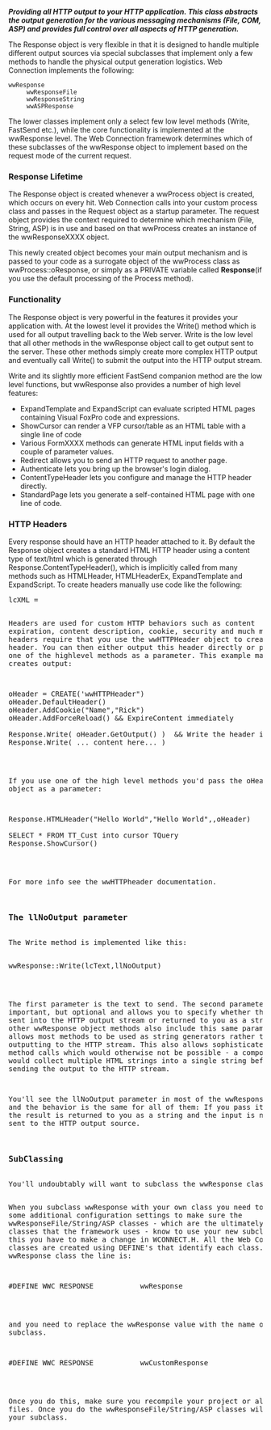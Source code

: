 ﻿***Providing all HTTP output to your HTTP application. This class abstracts the output generation for the various messaging mechanisms (File, COM, ASP) and provides full control over all aspects of HTTP generation.***

The Response object is very flexible in that it is designed to handle multiple different output sources via special subclasses that implement only a few methods to handle the physical output generation logistics. Web Connection implements the following:

```
wwResponse
     wwResponseFile
     wwResponseString
     wwASPResponse
```

The lower classes implement only a select few low level methods (Write, FastSend etc.), while the core functionality is implemented at the wwResponse level. The Web Connection framework determines which of these subclasses of the wwResponse object to implement based on the request mode of the current request. 

### Response Lifetime
The Response object is created whenever a wwProcess object is created, which occurs on every hit. Web Connection calls into your custom process class and passes in the Request object as a startup parameter. The request object provides the context required to determine which mechanism (File, String, ASP) is in use and based on that wwProcess creates an instance of the wwResponseXXXX object.

This newly created object becomes your main output mechanism and is passed to your code as a surrogate object of the wwProcess class as wwProcess::oResponse, or simply as a PRIVATE variable called **Response**(if you use the default processing of the Process method).

### Functionality
The Response object is very powerful in the features it provides your application with. At the lowest level it provides the Write() method which is used for all output travelling back to the Web server. Write is the low level that all other methods in the wwResponse object call to get output sent to the server. These other methods simply create more complex HTTP output and eventually call Write() to submit the output into the HTTP output stream.

Write and its slightly more efficient FastSend companion method are the low level functions, but wwResponse also provides a number of high level features:
* ExpandTemplate and ExpandScript can evaluate scripted HTML pages containing Visual FoxPro code and expressions.
* ShowCursor can render a VFP cursor/table as an HTML table with a single line of code
* Various FormXXXX methods can generate HTML input fields with a couple of parameter values.
* Redirect allows you to send an HTTP request to another page.
* Authenticate lets you bring up the browser's login dialog.
* ContentTypeHeader lets you configure and manage the HTTP header directly.
* StandardPage lets you generate a self-contained HTML page with one line of code.

<h3>HTTP Headers</h3>
Every response should have an HTTP header attached to it. By default the Response object creates a standard HTML HTTP header using a content type of text/html which is generated through Response.ContentTypeHeader(), which is implicitly called from many methods such as HTMLHeader, HTMLHeaderEx, ExpandTemplate and ExpandScript. To create headers manually use code like the following:
<pre>lcXML = <somecode that generates XML)
Response.ContentTypeHeader("text/xml")
Response.Write( lcXML)
</pre>

Headers are used for custom HTTP behaviors such as content expiration, content description, cookie, security and much more. Custom headers require that you use the wwHTTPHeader object to create the header. You can then either output this header directly or pass it to one of the highlevel methods as a parameter. This example manually creates output:

<pre>oHeader = CREATE('wwHTTPHeader")
oHeader.DefaultHeader()
oHeader.AddCookie("Name","Rick")
oHeader.AddForceReload() && ExpireContent immediately

Response.Write( oHeader.GetOutput() )  && Write the header into the Response stream
Response.Write( ... content here... )</pre>

If you use one of the high level methods you'd pass the oHeader object as a parameter:

<pre>Response.HTMLHeader("Hello World","Hello World",,oHeader)

SELECT * FROM TT_Cust into cursor TQuery
Response.ShowCursor()
</pre>

For more info see the wwHTTPheader documentation.

<H3>The llNoOutput parameter</H3>
The Write method is implemented like this:

<pre>wwResponse::Write(lcText,llNoOutput)</pre>

The first parameter is the text to send. The second parameter is very important, but optional and allows you to specify whether the text is sent into the HTTP output stream or returned to you as a string! Most other wwResponse object methods also include this same parameter, which allows most methods to be used as string generators rather than outputting to the HTTP stream. This also allows sophisticated nesting of method calls which would otherwise not be possible - a compound method would collect multiple HTML strings into a single string before actually sending the output to the HTTP stream. 

You'll see the llNoOutput parameter in most of the wwResponse methods and the behavior is the same for all of them: If you pass it in as .T. the result is returned to you as a string and the input is not actually sent to the HTTP output source.

<H3>SubClassing</H3>
You'll undoubtably will want to subclass the wwResponse class. Note that you can also subclass the lower level methods, but it's not recommended that you do this since those are considered system classes.

When you subclass wwResponse with your own class you need to make some additional configuration settings to make sure the wwResponseFile/String/ASP classes - which are the ultimately implemented classes that the framework uses - know to use your new subclass. To do this you have to make a change in WCONNECT.H. All the Web Connection classes are created using DEFINE's that identify each class. For the wwResponse class the line is:

<pre>#DEFINE WWC_RESPONSE			wwResponse</pre>

and you need to replace the wwResponse value with the name of your subclass. 

<pre>#DEFINE WWC_RESPONSE			wwCustomResponse</pre>

Once you do this, make sure you recompile your project or all PRG/VCX files. Once you do the wwResponseFile/String/ASP classes will now use your subclass.